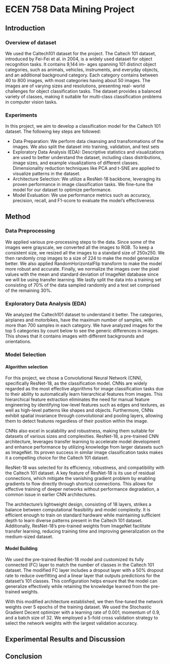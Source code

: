 # ECEN 758 Data Mining Project

## Introduction

### Overview of dataset

We used the Caltech101 dataset for the project. The Caltech 101 dataset, introduced by Fei-Fei et al. in 2004, is a widely used dataset for object recognition tasks. It contains 9,144 im- ages spanning 101 distinct object categories, such as animals, vehicles, instruments, and everyday objects, and an additional background category. Each category contains between 40 to 800 images, with most categories having about 50 images. The images are of varying sizes and resolutions, presenting real- world challenges for object classification tasks. The dataset provides a balanced variety of classes, making it suitable for multi-class classification problems in computer vision tasks.

### Experiments
In this project, we aim to develop a classification model for the Caltech 101 dataset. The following key steps are followed:
- Data Preparation: We perform data cleansing and transformations of the images. We also split the dataset into training, validation, and test sets
- Exploratory Data Analysis (EDA): Descriptive statistics and visualizations are used to better understand the dataset, including class distributions, image sizes, and example visualizations of different classes. Dimensionality reduction techniques like PCA and t-SNE are applied to visualize patterns in the dataset.
- Architecture Selection: We utilize a ResNet-18 backbone, leveraging its proven performance in image classification tasks. We fine-tune the model for our dataset to optimize performance.
- Model Evaluation: We use performance metrics such as accuracy, precision, recall, and F1-score to evaluate the model’s effectiveness

## Method

### Data Preprocessing

We applied various pre-processing steps to the data. Since some of the images were grayscale, we converted all the images to RGB. To keep a consistent size, we resized all the images to a standard size of 250x250. We then randomly crop images to a size of 224 to make the model generalize better. We also applied RandomHorizontalFlip transform to make the model more robust and accurate. Finally, we normalize the images over the pixel values with the mean and standard deviation of ImageNet database since we will be using transfer learning. We lastly split the data into a training set consisting of 70% of the data sampled randomly and a test set comprised of the remaining 30%.

### Exploratory Data Analysis (EDA)

We analyzed the Caltech101 dataset to understand it better. The categories, airplanes and motorbikes, have the maximum number of samples, with more than 700 samples in each category. We have analyzed images for the top 5 categories by count below to see the generic differences in images. This shows that it contains images with different backgrounds and orientations.

### Model Selection

#### Algorithm selection

For this project, we chose a Convolutional Neural Network (CNN), specifically ResNet-18, as the classification model. CNNs are widely regarded as the most effective algorithms for image classification tasks due to their ability to automatically learn hierarchical features from images. This hierarchical feature extraction eliminates the need for manual feature engineering by identifying low-level features such as edges and textures, as well as high-level patterns like shapes and objects. Furthermore, CNNs exhibit spatial invariance through convolutional and pooling layers, allowing them to detect features regardless of their position within the image.

CNNs also excel in scalability and robustness, making them suitable for datasets of various sizes and complexities. ResNet-18, a pre-trained CNN architecture, leverages transfer learning to accelerate model development and enhance performance by utilizing knowledge from larger datasets such as ImageNet. Its proven success in similar image classification tasks makes it a compelling choice for the Caltech 101 dataset.

ResNet-18 was selected for its efficiency, robustness, and compatibility with the Caltech 101 dataset. A key feature of ResNet-18 is its use of residual connections, which mitigate the vanishing gradient problem by enabling gradients to flow directly through shortcut connections. This allows for effective training of deeper networks without performance degradation, a common issue in earlier CNN architectures.

The architecture’s lightweight design, consisting of 18 layers, strikes a balance between computational feasibility and model complexity. It is efficient enough to train on standard hardware while maintaining sufficient depth to learn diverse patterns present in the Caltech 101 dataset. Additionally, ResNet-18’s pre-trained weights from ImageNet facilitate transfer learning, reducing training time and improving generalization on the medium-sized dataset.

#### Model Building

We used the pre-trained ResNet-18 model and customized its fully connected (FC) layer to match the number of classes in the Caltech 101 dataset. The modified FC layer includes a dropout layer with a 50\% dropout rate to reduce overfitting and a linear layer that outputs predictions for the dataset’s 101 classes. This configuration helps ensure that the model can generalize effectively while retaining the knowledge learned from the pre-trained weights.

With this modified architecture established, we then fine-tuned the network weights over 5 epochs of the training dataset. We used the Stochastic Gradient Decent optimizer with a learning rate of 0.001, momentum of 0.9, and a batch size of 32. We employed a 5-fold cross validation strategy to select the network weights with the largest validation accuracy.

## Experimental Results and Discussion

## Conclusion